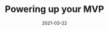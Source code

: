 ---
title: Powering up your MVP
date: 2021-03-22
description: Building a quick MVP with the Power Platform to validate your design assumptions
image: /img/blog/Bounded_Context_Canvas.png
tags:
  - blog
category: Visage
layout: layouts/post.njk
---